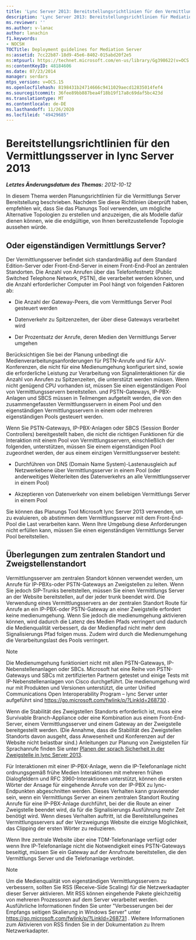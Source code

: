 ```yaml
---
title: 'Lync Server 2013: Bereitstellungsrichtlinien für den Vermittlungsserver'
description: 'Lync Server 2013: Bereitstellungsrichtlinien für Mediation Server.'
ms.reviewer: ''
ms.author: v-lanac
author: lanachin
f1.keywords:
- NOCSH
TOCTitle: Deployment guidelines for Mediation Server
ms:assetid: 7cc22b87-18d9-45e6-8402-015abd20f2e5
ms:mtpsurl: https://technet.microsoft.com/en-us/library/Gg398622(v=OCS.15)
ms:contentKeyID: 48184606
ms.date: 07/23/2014
manager: serdars
mtps_version: v=OCS.15
ms.openlocfilehash: 8198431b24714666c9411029aecd12835014fef4
ms.sourcegitcommit: 36fee89bb887bea4f18b19f17a8c69daf5bc423d
ms.translationtype: MT
ms.contentlocale: de-DE
ms.lasthandoff: 11/26/2020
ms.locfileid: "49429685"
---
```

# <a name="deployment-guidelines-for-mediation-server-in-lync-server-2013"></a>Bereitstellungsrichtlinien für den Vermittlungsserver in lync Server 2013

<div data-xmlns="http://www.w3.org/1999/xhtml">

<div class="topic" data-xmlns="http://www.w3.org/1999/xhtml" data-msxsl="urn:schemas-microsoft-com:xslt" data-cs="https://msdn.microsoft.com/">

<div data-asp="https://msdn2.microsoft.com/asp">



</div>

<div id="mainSection">

<div id="mainBody">

<span> </span>

_**Letztes Änderungsdatum des Themas:** 2012-10-12_

In diesem Thema werden Planungsrichtlinien für die Vermittlungs Server Bereitstellung beschrieben. Nachdem Sie diese Richtlinien überprüft haben, empfehlen wir, dass Sie das Planungs Tool verwenden, um mögliche Alternative Topologien zu erstellen und anzuzeigen, die als Modelle dafür dienen können, wie die endgültige, von Ihnen bereitzustellende Topologie aussehen würde.

<div>

## <a name="collocated-or-stand-alone-mediation-server"></a>Oder eigenständigen Vermittlungs Server?

Der Vermittlungsserver befindet sich standardmäßig auf dem Standard Edition-Server oder Front-End-Server in einem Front-End-Pool an zentralen Standorten. Die Anzahl von Anrufen über das Telefonfestnetz (Public Switched Telephone Network, PSTN), die verarbeitet werden können, und die Anzahl erforderlicher Computer im Pool hängt von folgenden Faktoren ab:

  - Die Anzahl der Gateway-Peers, die vom Vermittlungs Server Pool gesteuert werden

  - Datenverkehr zu Spitzenzeiten, der über diese Gateways verarbeitet wird

  - Der Prozentsatz der Anrufe, deren Medien den Vermittlungs Server umgehen

Berücksichtigen Sie bei der Planung unbedingt die Medienverarbeitungsanforderungen für PSTN-Anrufe und für A/V-Konferenzen, die nicht für eine Medienumgehung konfiguriert sind, sowie die erforderliche Leistung zur Verarbeitung von Signalinteraktionen für die Anzahl von Anrufen zu Spitzenzeiten, die unterstützt werden müssen. Wenn nicht genügend CPU vorhanden ist, müssen Sie einen eigenständigen Pool von Vermittlungsservern bereitstellen. und PSTN-Gateways, IP-PBX-Anlagen und SBCS müssen in Teilmengen aufgeteilt werden, die von den zusammengefassten Vermittlungsservern in einem Pool und den eigenständigen Vermittlungsservern in einem oder mehreren eigenständigen Pools gesteuert werden.

Wenn Sie PSTN-Gateways, IP-PBX-Anlagen oder SBCS (Session Border Controllers) bereitgestellt haben, die nicht die richtigen Funktionen für die Interaktion mit einem Pool von Vermittlungsservern, einschließlich der folgenden, unterstützen, müssen Sie einem eigenständigen Pool zugeordnet werden, der aus einem einzigen Vermittlungsserver besteht:

  - Durchführen von DNS (Domain Name System)-Lastenausgleich auf Netzwerkebene über Vermittlungsserver in einem Pool (oder anderweitiges Weiterleiten des Datenverkehrs an alle Vermittlungsserver in einem Pool)

  - Akzeptieren von Datenverkehr von einem beliebigen Vermittlungs Server in einem Pool

Sie können das Planungs Tool Microsoft lync Server 2013 verwenden, um zu evaluieren, ob abstimmen dem Vermittlungsserver mit dem Front-End-Pool die Last verarbeiten kann. Wenn Ihre Umgebung diese Anforderungen nicht erfüllen kann, müssen Sie einen eigenständigen Vermittlungs Server Pool bereitstellen.

</div>

<div>

## <a name="central-site-and-branch-site-considerations"></a>Überlegungen zum zentralen Standort und Zweigstellenstandort

Vermittlungsserver am zentralen Standort können verwendet werden, um Anrufe für IP-PBXs-oder PSTN-Gateways an Zweigstellen zu leiten. Wenn Sie jedoch SIP-Trunks bereitstellen, müssen Sie einen Vermittlungs Server an der Website bereitstellen, auf der jeder trunk beendet wird. Die Verwendung eines Vermittlungsservers an der zentralen Standort Route für Anrufe an ein IP-PBX-oder PSTN-Gateway an einer Zweigstelle erfordert keine medienumgehung. Wenn Sie jedoch die medienumgehung aktivieren können, wird dadurch die Latenz des Medien Pfads verringert und dadurch die Medienqualität verbessert, da der Medienpfad nicht mehr dem Signalisierungs Pfad folgen muss. Zudem wird durch die Medienumgehung die Verarbeitungslast des Pools verringert.

<div>


> [!NOTE]  
> Die Medienumgehung funktioniert nicht mit allen PSTN-Gateways, IP-Nebenstellenanlagen oder SBCs. Microsoft hat eine Reihe von PSTN-Gateways und SBCs mit zertifizierten Partnern getestet und einige Tests mit IP-Nebenstellenanlagen von Cisco durchgeführt. Die medienumgehung wird nur mit Produkten und Versionen unterstützt, die unter Unified Communications Open Interoperability Program – lync Server unter aufgeführt sind <A href="https://go.microsoft.com/fwlink/p/?linkid=268730">https://go.microsoft.com/fwlink/p/?LinkId=268730</A> .



</div>

Wenn die Stabilität des Zweigstellen Standorts erforderlich ist, muss eine Survivable Branch-Appliance oder eine Kombination aus einem Front-End-Server, einem Vermittlungsserver und einem Gateway an der Zweigstelle bereitgestellt werden. (Die Annahme, dass die Stabilität des Zweigstellen Standorts davon ausgeht, dass Anwesenheit und Konferenzen auf der Website nicht belastbar sind.) Anleitungen zur Planung von Zweigstellen für Sprachanrufe finden Sie unter [Planen der sprach Sicherheit in der Zweigstelle in lync Server 2013](lync-server-2013-planning-for-branch-site-voice-resiliency.md).

Für Interaktionen mit einer IP-PBX-Anlage, wenn die IP-Telefonanlage nicht ordnungsgemäß frühe Medien Interaktionen mit mehreren frühen Dialogfeldern und RFC 3960-Interaktionen unterstützt, können die ersten Wörter der Ansage für eingehende Anrufe von der IP-PBX zu lync-Endpunkten abgeschnitten werden. Dieses Verhalten kann gravierender sein, wenn ein Vermittlungs Server an einem zentralen Standort Routing Anrufe für eine IP-PBX-Anlage durchführt, bei der die Route an einer Zweigstelle beendet wird, da für die Signalisierungs Ausführung mehr Zeit benötigt wird. Wenn dieses Verhalten auftritt, ist die Bereitstellungeines Vermittlungsservers auf der Verzweigungs Website die einzige Möglichkeit, das Clipping der ersten Wörter zu reduzieren.

Wenn Ihre zentrale Website über eine TDM-Telefonanlage verfügt oder wenn Ihre IP-Telefonanlage nicht die Notwendigkeit eines PSTN-Gateways beseitigt, müssen Sie ein Gateway auf der Anrufroute bereitstellen, die den Vermittlungs Server und die Telefonanlage verbindet.

<div>


> [!NOTE]  
> Um die Medienqualität von eigenständigen Vermittlungsservern zu verbessern, sollten Sie RSS (Receive-Side Scaling) für die Netzwerkadapter dieser Server aktivieren. Mit RSS können eingehende Pakete gleichzeitig von mehreren Prozessoren auf dem Server verarbeitet werden. Ausführliche Informationen finden Sie unter "Verbesserungen bei der Empfangs seitigen Skalierung in Windows Server" unter <A href="https://go.microsoft.com/fwlink/p/?linkid=268731">https://go.microsoft.com/fwlink/p/?LinkId=268731</A> . Weitere Informationen zum Aktivieren von RSS finden Sie in der Dokumentation zu Ihrem Netzwerkadapter.



</div>

</div>

</div>

<span> </span>

</div>

</div>

</div>

